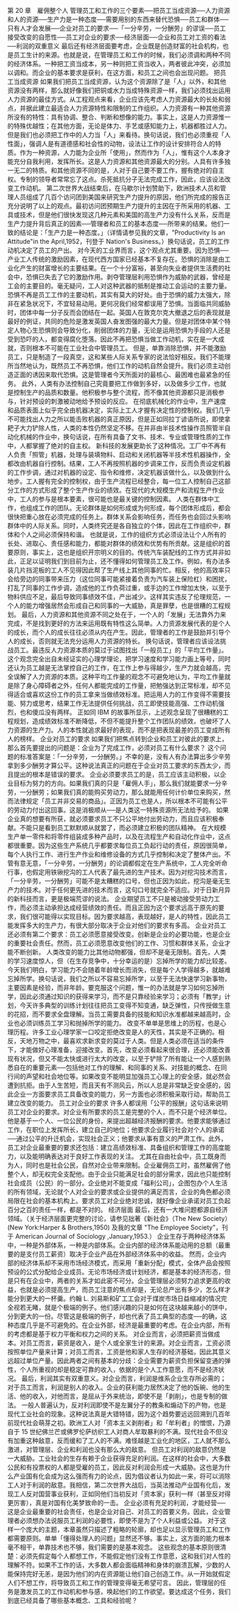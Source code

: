 第 20 章　雇佣整个人 
 管理员工和工作的三个要素──把员工当成资源──人力资源和人的资源──生产力是一种态度──需要用别的东西来替代恐惧──员工和群体──只有人才会发展──企业对员工的要求──「一分辛劳，一分酬劳」的谬误──员工接受改变的自愿性──员工对企业的要求──经济层面──企业和员工对工资的看法──利润的双重意义 
 最后还有经济层面要考虑，企业既是创造财富的社会机构，也是员工生计的来源。也就是说，在管理员工和工作的时候，我们必须调和两种不同的经济体系。一种把工资当成本，另一种则把工资当收入，两者彼此冲突，必须加以调和。而企业的基本要求是获利，在这方面，和员工之间也会出现问题。
 把员工当成资源 
 如果我们把员工当成资源，认为这个资源除了是「人」以外，和其他资源没有两样，那么就好像我们把铜或水力当成特殊资源一样，我们必须找出运用人力资源的最佳方式。从工程观点来看，企业应该先考虑人力资源最大的长处和弱点，并据此建立最适合人力资源特性和限制的工作组织。人力资源有一种其他资源所没有的特性：具有协调、整合、判断和想像的能力。事实上，这是人力资源惟一的特殊优越性；在其他方面，无论是体力、手艺或感知能力上，机器都胜过人力。
 但是我们也必须把工作中的人力当「人」来看待。换句话说，我们也必须重视「人性面」，强调人是有道德感和社会性的动物，设法让工作的设计安排符合人的特质。作为一种资源，人力能为企业所「使用」，然而作为「人」，惟有这个人本身才能充分自我利用，发挥所长。这是人力资源和其他资源最大的分别。人具有许多独一无二的特质。和其他资源不同的是，人对于自己要不要工作，握有绝对的自主权。专制的领导者常常忘了这点。杀死抵抗分子无法完成工作，因此，应该设法改变工作动机。
 第二次世界大战结束后，在马歇尔计划赞助下，欧洲技术人员和管理人员组成了几百个访问团到美国来研究生产力提升的原因，他们所完成的报告正充分说明了以上的观点。最初访问团预期生产力提升的主因在于所采用的机器、工具或技术，但是他们很快发现这几种元素和美国的高生产力没有什么关系，反而是生产力提升背后真正的因素──管理者和员工的基本态度──所带来的结果。他们一致的结论是：「生产力是一种态度。」（详情请参见我的文章，"Productivity Is an Attitude"in the April,1952，刊登于 Nation's Business。）换句话说，员工的工作动机决定了员工的产出。
 对今天的工业界而言，这个观点尤其重要。因为恐惧──产业工人传统的激励因素，在现代西方国家已经基本不复存在。恐惧的消除是由工业化产生的财富增长的主要结果。在一个十分富裕，甚至向失业者提供生活费的社会中，恐惧已失去了它的激励作用。剥夺管理层利用恐惧作为威胁的武器，曾经是工会的主要目的。毫无疑问，工人对这种武器的抵制是推动工会运动的主要力量。
 恐惧不再是员工工作的主要动机，其实有莫大的好处。由于恐惧的威力太强大，除非在紧急状况下，不宜轻易动用。更何况我们经常都误用了恐惧。当面临共同威胁时，团体中每一分子反而会团结在一起。英国人在敦克尔克大撤退之后的表现就是最好的例证，共同的危险是激发英国人奋发图强的最大力量。但是对团体中某个特定人物心生恐惧则会导致分化，削弱团体的力量，无论是运用恐惧为手段的人还是受到恐吓的人，都变得腐化堕落。因此不再把恐惧当做工作动机，实在是一大成就，否则根本不可能在工业社会中管理员工。
 但是，单靠消除恐惧，并不能激励员工，只是制造了一段真空，这和某些人际关系专家的说法恰好相反。我们不能理所当然地认为，既然员工不再恐惧，他们工作的动机自然会提升。我们必须主动创造正面的诱因来取代恐惧。这是管理者今天所面对的最核心、最困难也最紧急的任务。
 此外，人类有办法控制自己究竟要把工作做到多好，以及做多少工作，也就是控制生产的品质和数量。他积极参与整个流程，而不像其他资源都只是消极参与，针对预设的刺激被动地给予预设的反应。
 在彻底机械化的作业中，生产速度和品质表面上似乎完全由机器决定，实际上工人才握有决定性的控制权。我们几乎不可能找出人力之所以能击败机器的真正原因，但是正如同拉丁谚语所说，即使拿耙子大力铲除人性，人类的本性仍然坚定不移。在并非由半技术性操作员照管半自动化机械的作业中，换句话说，在所有具备了文书、技术、专业或管理性质的工作中，人都掌握了绝对的自主权。
 新科技的发展更助长了这种情况。工厂中不再有人负责「照管」机器，处理与装填物料、启动和关闭机器等半技术性机器操作，全都改由机器自行控制。结果，工人不再按照机器的步调来工作，反而负责设定机器的工作步调，通过对机器的设定、指令和维修，决定机器该做什么，以及做到什么地步。工人握有完全的控制权，由于生产流程已经整合，每一位工人控制自己这部分工作的方式形成了整个生产作业的绩效。在现代的大规模生产和流程生产作业中，工人的参与是根本要素，很可能也是最关键的控制因素。
 人类在群体中工作，也组成工作的团队。无论群体是如何形成或为何形成，每个团体形成后，都会很快把重心放在必须完成的任务上。群体关系会影响任务，而任务也会回过头影响群体中的人际关系。同时，人类终究还是各自独立的个体，因此在工作组织中，群体和个人之间必须保持和谐。
 也就是说，工作的组织方式必须设法让个人所有的长处、进取心、责任感和能力，都能对群体的绩效和优势有所贡献。这是组织的首要原则，事实上，这也是组织开宗明义的目的。传统汽车装配线的工作方式并非如此，正足以证明我们到目前为止，还不懂得如何管理员工及工作。例如，有办法多装几片挡泥板的工人不见得因此帮了生产线上其他同事的忙。相反，他的高效率只会给旁边的同事带来压力（这位同事可能紧接着负责为汽车装上保险杠）和困扰，打乱了同事的工作步调，造成他的工作负荷过重，或手边的工作增加太快，以至于物料供应不足，最后导致同事绩效不佳，产出减少。这样其实违反了伦理规范，一个人的能力增强居然会形成自己和同事的一大威胁，真是罪孽，也是很糟的工程规划。
 最后，人力资源和其他资源不同之处在于，一个人的「发展」无法靠外力来完成，不是找到更好的方法来运用既有特性这么简单。人力资源发展代表的是个人的成长，而个人的成长往往必须从内在产生。因此，管理者的工作是鼓励并引导个人的成长，否则就无法充分运用人力资源的特长。
 换句话说，管理者应该设法挑战员工。最违反人力资源本质的莫过于试图找出「一般员工」的「平均工作量」。这个观念完全出自未经证实的心理学理论，把学习速度和学习能力画上等号，同时还认为员工越是无法掌控自己的工作，在工作上参与得越少，生产力就会越高，完全误解了人力资源的本质。这种平均工作量的观念不可避免地认为，平均工作量就是除了身心障碍者之外，任何人都能完成的工作量，把勉强达到正常标准，却不见得适合或喜欢这份工作的员工拿来当做绩效标准。把运用人力的工作变得不需要技能、努力或思考，结果工作无法提供任何挑战，员工即使技能高强、工作动机强烈，也和傻瓜没有两样。
 正如同 IBM 的故事所显示，上述观念呈现了很糟糕的工程规划，造成绩效标准不断降低，不但不能提升整个工作团队的绩效，也破坏了人力资源的生产力。人的本性就追求最好的表现，而不是把表现最差的员工变成所有人的榜样。
 企业对员工的要求 
 如果我们把焦点转到企业和员工对彼此的要求上，那么首先要提出的问题是：企业为了完成工作，必须对员工有什么要求？ 
 这个问题的标准答案是：「一分辛劳，一分酬劳。」不幸的是，没有人有办法算出多少辛劳拿到多少酬劳才算公平。这种说法真正的问题在于企业对员工要求的东西太少，而且提出的根本是错误的要求。
 企业必须要求员工的是，员工应该主动积极，以企业目标为努力的方向。如果我们真的只是「雇佣人手」，那么我们就能要求一分辛劳，一分酬劳；如果我们真的能购买劳动力，那么就能用任何计价单位来购买，然而法律规定「员工并非交易的商品」。正因为员工也是人，所以根本不可能有公平的劳动力付出这回事。这是消极顺从──是人类这一特殊资源所无法给予的。
 如果企业真的想要有所获，就必须要求员工不只公平地付出劳动力，而且应该积极奉献。不能只是看到员工默默顺从就罢了，而必须建立积极的团队精神。
 在大规模生产单一零件和将零件组装成多种产品时，以及在流程生产和自动化作业中，这点都很重要。因为这些生产系统几乎都要求每位员工负起行动的责任，原因很简单，每个人执行工作、进行生产作业和维修设备的方式几乎控制和决定了整体产出。不管有意无意，「一分辛劳，一分酬劳」的论调都假定在生产系统中，工人完全听命行事，也假定用铁锹挖沟的工人代表了最先进的生产技术。因为对挖沟技术而言，「一分辛劳，一分酬劳」可能不是太糟糕的口号，但也正因为如此，挖沟是毫无生产力的技术。对于任何更先进的技术而言，这句口号就完全不适应。对于日新月异的新科技而言，更是极端荒谬的说法。
 企业期望员工不只是被动接受劳动力工作，而必须主动承担达成经营绩效的责任。而且正因为这个要求远高于原先的要求，我们很可能得以实现目标。因为要求越高，表现越好，是人的特性，因此员工能发挥多大的生产力，有很大部分取决于企业对他们的要求有多高。
 企业对员工还必须有第二个要求：员工必须愿意接受改变。创新是企业的必要功能，也是企业的重要社会责任。然而，员工必须愿意改变他们的工作、习惯和群体关系，企业才能不断创新。
 人类改变的能力比其他动物都强，但却不是毫无限制。首先，人类的学习速度惊人，但（在生存竞争中，十分幸运的是）忘掉所学的能力却比较差。今天我们明白，学习能力不会随着年龄增长而消失，但是每个人学得越多，就越难忘掉所学。换句话说，我们之所以不容易忘掉所学，以至于无法快速学习新事物，主要因素是经验，而非年龄。要克服这个问题，惟一的办法就是学习如何忘掉所学，因此必须通过知识的获得来学习，而不是只靠经验来学习；必须有「教学」计划，今天许多典型的训练计划往往把员工变得不知变通，缺乏弹性，只传授做生意的花招，而不要求全盘理解。当员工需要具备的技能和知识水准都越来越高时，企业也必须训练员工学习和抛掉所学的能力。
 改变不单单是思维上的历程，也是心理历程。许多工业心理学家一口咬定拒绝改变是人的天性，其实是不正确的。相反，天地万物之中，最喜欢求新求变的莫过于人类。但是人类必须在适当的条件下，才能做好心理准备，迎接改变。首先，改变必须看起来很合理，还必须能改善现有状况，但又不能太快或进行太大的改变，以至于铲除了所有能让一个人感到熟悉自在的重要元素──包括他对工作的理解、和同事的关系、对技能的概念、在同行间的声望和社会地位等。如果改变不能明显加强员工心理上的安全感，就必然会遭到抗拒。由于人生苦短，而且天有不测风云，所以人总是非常缺乏安全感的，因此企业一方面要求员工具备改变的能力，另一方面也必须积极采取行动，帮助员工建立改变的能力。
 员工对企业的要求 
 许多人都误用「公平的报酬」这句话来说明员工对企业的要求。对企业有所要求的员工是完整的个人，而不只是个经济单位。他是基于一个人、一位公民的身份，来提出超越经济报酬的要求。他要求能够通过工作，在职位上发挥所长，建立自己的地位；他要求企业履行社会对个人的承诺──通过公平的升迁机会，实现社会正义；他要求从事有意义的严肃工作。此外，员工对企业最重要的要求还包括：建立高绩效标准、具备组织和管理工作的高度能力，以及能明确表达对于良好工作表现的关注。
 尤其在自由社会中，员工既身而为人，同时也是社会公民，自然对企业带来限制。企业雇佣员工时，虽然雇佣了他整个人，却无权完全支配他。由于企业只能满足社会的部分需求，因此也只能控制社会成员（公民）的一部分。企业绝对不能变成「福利公司」，企图包办个人生活的所有领域，无论就个人对企业的要求或企业提供的满足而言，企业的角色都必须局限在社会的基本机构上。要求员工对企业绝对忠诚，就好像企业承诺对员工负起百分之百的责任一样，都是不对的。
 经济层面 
 最后，还有一大堆问题都源自经济领域。（关于经济层面更完整的讨论，请参见拙著《新社会》（The New Society）(New York:Harper & Brothers,1950) 及我的文章 "The Employee Society"，刊于 American Journal of Sociology ,January,1953.） 
 企业生存于两种经济体系中，一种是外部体系，一种是内部体系。企业内部的经济体系能动用的总额（最重要的是支付员工薪资）取决于企业产品在外部经济体系中的收益。
 然而，企业内部的经济体系却不采用市场经济模式，而采用「重新分配」模式，全体产品会按照预设的公式分配给企业成员。无论市场经济或计划经济，都是基本的经济形态，但是只有在企业中，两者的关系才如此密不可分。企业管理层必须努力追求更高的收益，也就是必须提高生产，而员工注意的焦点却是，无论总产出有多少，怎么样才能分到更大的一杯羹。约翰 L. 刘易斯和矿工工会对于煤炭市场日益缩减的情况完全视若无睹，就是个极端的例子。他们感兴趣的只是如何在这块越来越小的饼中，分到更大的一份。尽管这是极端的例子，却也代表了员工典型的态度──的确，这种态度几乎是不可避免的。在企业外部，经济是最重要的考虑。在企业内部，所有的考虑都是基于权力平衡和权力之间的关系。
 对企业而言，必须把薪资当做成本。对员工而言，薪资是收入，是个人或全家生计的来源。对企业而言，工资必须按照单位产量来计算；对员工而言，工资是他和家人生存的经济基础，因此其意义远超过单位产量。因此两者之间有基本的分歧：企业需要为薪资负担保留变通的弹性，个人所重视的却是稳定可靠的收入，依据的是个人工作意愿，而不是经济状况。
 最后，利润其实有双重意义。对企业而言，利润是维系企业生存所必需的；对于员工而言，利润是别人的收入。企业的获利能力居然决定了他的饭碗、他的生活、他的收入，对他而言，是屈从于外来统治，即使不是「剥削」，也是专制的做法。
 一般人普遍认为，反对利润即使不是左翼分子的教条和煽动下的产物，也是现代工业社会的现象。这种说法真是大错特错，因为这个趋势要远远回溯到几百年前现代社会萌芽之初。欧洲工人对「资本主义剥削者」和「牟利者」的憎恨，乃源自于 15 世纪佛兰芒或佛罗伦萨纺织工人对商人牟取暴利的不满。现代社会不但没有加重这种敌意，反而缓和了工人的不满。难怪越是工业化的地区，工人就不那么激进，对管理层、企业和利润也没有那么大的敌意。
 但员工对利润的敌意仍然是一大威胁。工业社会的生存有赖于企业获得充足的利润。在这样的社会中，大多数公民和有投票权的人都是受雇的员工，因此反对利润会形成一大威胁。这也是为什么产业国有化会成为这么强而有力的论点，因为倡议者认为如此一来，将可以消除工人对于利润的敌意。我相信，第二次世界大战后，当英法推动产业国有化后，发现工人反对国营事业获利，正如同他们当初反对「资本家」获利一样（甚至反对得更厉害），真是对国有化美梦致命的一击。
 企业必须有充足的利润，才能经营──这是企业最重要的社会责任，也是企业对自己、对员工的首要义务。因此，企业管理者必须想办法说服员工利润的必要性，即使不是为了个人利益或公益。
 对于这样一个庞大的主题，本章虽然只描述了粗略的轮廓，却也足以显示管理员工和工作都需要原则。单单「懂得处理人的问题」显然还不够。事实上，这方面的能力根本毫不相干，单靠技术也不够，我们需要的是基本观念。
 这些观念的基本原则很清楚：必须先假定每个人都想工作，不能假定他们没有工作意愿，这和我们对人性的理解不符。如果不工作的话，大多数人都会面临精神和身体的崩溃瓦解，少数的人能保持完好无恙，是因为他们的内在资源能让他们自己创造工作。从一开始就假定人们不想工作，将导致员工和工作的管理变得毫无希望可言。
 因此，管理层的任务是激发员工的工作动机和参与感，唤起他们的工作欲望。要达成这个任务，我们到底已经具备了哪些基本概念、工具和经验呢？